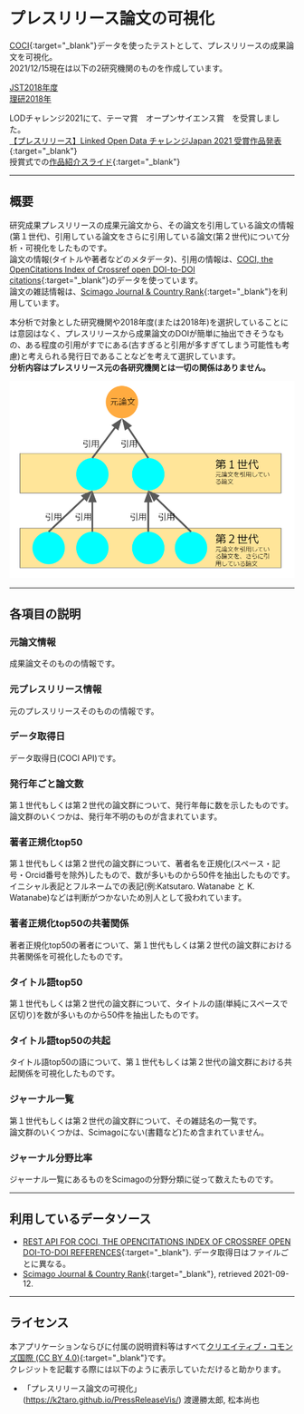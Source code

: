 # プレスリリース論文の可視化

[COCI](https://opencitations.net/index/coci){:target="_blank"}データを使ったテストとして、プレスリリースの成果論文を可視化。  
2021/12/15現在は以下の2研究機関のものを作成しています。    

[JST2018年度](JST2018)  
[理研2018年](riken2018)  
  
  
LODチャレンジ2021にて、テーマ賞　オープンサイエンス賞　を受賞しました。  
[【プレスリリース】Linked Open Data チャレンジJapan 2021 受賞作品発表](https://2021.lodc.jp/awardPressRelease2021.html){:target="_blank"}  
授賞式での[作品紹介スライド](テーマ賞_オープンサイエンス賞_u015_3_13受賞式_u015_プレスリリース論文の可視化.pdf){:target="_blank"}   



---------------------------------------

## 概要

研究成果プレスリリースの成果元論文から、その論文を引用している論文の情報(第１世代)、引用している論文をさらに引用している論文(第２世代)について分析・可視化をしたものです。  
論文の情報(タイトルや著者などのメタデータ)、引用の情報は、[COCI, the OpenCitations Index of Crossref open DOI-to-DOI citations](https://opencitations.net/index/coci){:target="_blank"}のデータを使っています。  
論文の雑誌情報は、[Scimago Journal & Country Rank](https://www.scimagojr.com/){:target="_blank"}を利用しています。  
  
本分析で対象とした研究機関や2018年度(または2018年)を選択していることには意図はなく、プレスリリースから成果論文のDOIが簡単に抽出できそうなもの、ある程度の引用がすでにある(古すぎると引用が多すぎてしまう可能性も考慮)と考えられる発行日であることなどを考えて選択しています。  
__分析内容はプレスリリース元の各研究機関とは一切の関係はありません。__  

![image1](image1.png)

---------------------------------------

## 各項目の説明

### 元論文情報

成果論文そのものの情報です。

### 元プレスリリース情報

元のプレスリリースそのものの情報です。

### データ取得日  

データ取得日(COCI API)です。


### 発行年ごと論文数

第１世代もしくは第２世代の論文群について、発行年毎に数を示したものです。  
論文群のいくつかは、発行年不明のものが含まれています。  

### 著者正規化top50

第１世代もしくは第２世代の論文群について、著者名を正規化(スペース・記号・Orcid番号を除外)したもので、数が多いものから50件を抽出したものです。  
イニシャル表記とフルネームでの表記(例:Katsutaro. Watanabe と K. Watanabe)などは判断がつかないため別人として扱われています。  


### 著者正規化top50の共著関係

著者正規化top50の著者について、第１世代もしくは第２世代の論文群における共著関係を可視化したものです。


### タイトル語top50

第１世代もしくは第２世代の論文群について、タイトルの語(単純にスペースで区切り)を数が多いものから50件を抽出したものです。  


### タイトル語top50の共起

タイトル語top50の語について、第１世代もしくは第２世代の論文群における共起関係を可視化したものです。


### ジャーナル一覧

第１世代もしくは第２世代の論文群について、その雑誌名の一覧です。  
論文群のいくつかは、Scimagoにない(書籍など)ため含まれていません。  


### ジャーナル分野比率

ジャーナル一覧にあるものをScimagoの分野分類に従って数えたものです。

---------------------------------------

## 利用しているデータソース

- [REST API FOR COCI, THE OPENCITATIONS INDEX OF CROSSREF OPEN DOI-TO-DOI REFERENCES](https://opencitations.net/index/coci/api/v1){:target="_blank"}. データ取得日はファイルごとに異なる。
- [Scimago Journal & Country Rank](http://www.scimagojr.com){:target="_blank"}, retrieved 2021-09-12.

---------------------------------------

## ライセンス
本アプリケーションならびに付属の説明資料等はすべて[クリエイティブ・コモンズ国際 (CC BY 4.0)](https://creativecommons.org/licenses/by/4.0/deed.ja){:target="_blank"}です。  
クレジットを記載する際には以下のように表示していただけると助かります。
- 「プレスリリース論文の可視化」(https://k2taro.github.io/PressReleaseVis/) 渡邊勝太郎, 松本尚也
